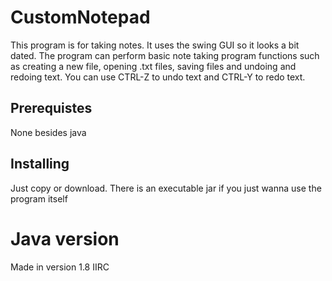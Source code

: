 # CustomNotepad
This program is for taking notes. It uses the swing GUI so it looks a bit dated. The program can perform basic note taking program functions such as creating a new file, opening .txt files, saving files and undoing and redoing text. You can use CTRL-Z to undo text and CTRL-Y to redo text.

## Prerequistes
None besides java

## Installing
Just copy or download. There is an executable jar if you just wanna use the program itself

# Java version
Made in version 1.8 IIRC
